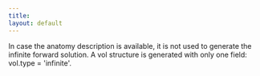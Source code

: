 ```yaml
---
title:
layout: default
---
```


In case the anatomy description is available, it is not used to generate the infinite forward solution. 
A vol structure is generated with only one field: vol.type = 'infinite'.
